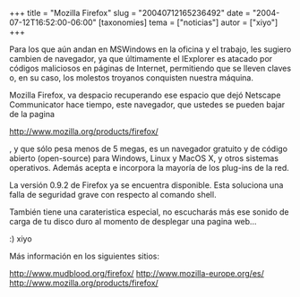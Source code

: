 +++
title = "Mozilla Firefox"
slug = "20040712165236492"
date = "2004-07-12T16:52:00-06:00"
[taxonomies]
tema = ["noticias"]
autor = ["xiyo"]
+++

Para los que aún andan en MSWindows en la oficina y el trabajo, les
sugiero cambien de navegador, ya que últimamente el IExplorer es atacado
por códigos maliciosos en páginas de Internet, permitiendo que se lleven
claves o, en su caso, los molestos troyanos conquisten nuestra máquina.

Mozilla Firefox, va despacio recuperando ese espacio que dejó Netscape
Communicator hace tiempo, este navegador, que ustedes se pueden bajar de
la pagina

<!-- more -->
http://www.mozilla.org/products/firefox/

, y que sólo pesa menos de 5 megas, es un navegador gratuito y de código
abierto (open-source) para Windows, Linux y MacOS X, y otros sistemas
operativos. Además acepta e incorpora la mayoría de los plug-ins de la
red.

La versión 0.9.2 de Firefox ya se encuentra disponible. Esta soluciona
una falla de seguridad grave con respecto al comando shell.

También tiene una carateristica especial, no escucharás más ese sonido
de carga de tu disco duro al momento de desplegar una pagina web…

:) xiyo

Más información en los siguientes sitios:

http://www.mudblood.org/firefox/ http://www.mozilla-europe.org/es/
http://www.mozilla.org/products/firefox/
